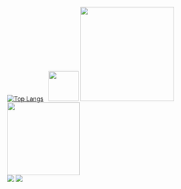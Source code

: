[![Top Langs](https://github-readme-stats.vercel.app/api/top-langs/?username=artmenlope&layout=compact&theme=github_dark)](https://github.com/anuraghazra/github-readme-stats) &nbsp;  <img src="https://media4.giphy.com/media/2VAdtLfjDr3VOaJjLp/giphy.gif?cid=790b761105ae85fced2a26795e86d620701cb96fab818606&rid=giphy.gif&ct=s" width="70">  <img src="https://media2.giphy.com/media/iu4la0dqRu7TxwhM3I/giphy.gif?cid=790b76110f08533065d1ad1ed79884e449669a320a7782d0&rid=giphy.gif&ct=s" width="220"> <img src="https://media3.giphy.com/media/OphWiURz4aZ2isAmrc/giphy.gif?cid=790b76111b824492945708291e2b8ddcd4fdfbc4df92888b&rid=giphy.gif&ct=s" width="170"><br>
![](https://komarev.com/ghpvc/?username=artmenlope&color=740aff&style=flat-square) [![](https://img.shields.io/badge/LinkedIn-0077B5?style=flat-square&logo=linkedin&logoColor=white)](www.linkedin.com/in/arturo-mena-lópez-b949ba209)
